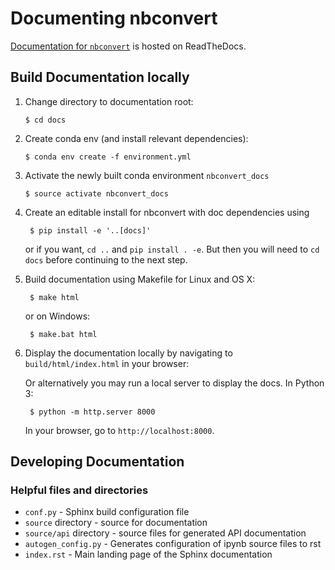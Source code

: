 # Documenting nbconvert

[Documentation for `nbconvert`](https://nbconvert.readthedocs.io/en/latest/)
is hosted on ReadTheDocs.

## Build Documentation locally

1. Change directory to documentation root:

   ```
   $ cd docs
   ```

1. Create conda env (and install relevant dependencies):

   ```
   $ conda env create -f environment.yml
   ```

1. Activate the newly built conda environment `nbconvert_docs`

   ```
   $ source activate nbconvert_docs
   ```

1. Create an editable install for nbconvert with doc dependencies using

   ```
    $ pip install -e '..[docs]'
   ```

   or if you want, `cd ..` and `pip install . -e`. But then you will need to `cd docs` before
   continuing to the next step.

1. Build documentation using Makefile for Linux and OS X:

   ```
    $ make html
   ```

   or on Windows:

   ```
    $ make.bat html
   ```

1. Display the documentation locally by navigating to
   `build/html/index.html` in your browser:

   Or alternatively you may run a local server to display
   the docs. In Python 3:

   ```
    $ python -m http.server 8000
   ```

   In your browser, go to `http://localhost:8000`.

## Developing Documentation

### Helpful files and directories

- `conf.py` - Sphinx build configuration file
- `source` directory - source for documentation
- `source/api` directory - source files for generated API documentation
- `autogen_config.py` - Generates configuration of ipynb source files to rst
- `index.rst` - Main landing page of the Sphinx documentation
